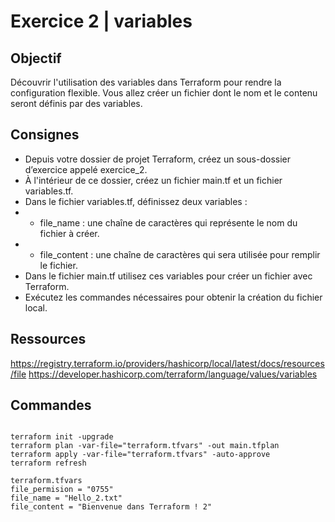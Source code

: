 # Exercice 2 | variables

## Objectif
Découvrir l'utilisation des variables dans Terraform pour rendre la configuration flexible. Vous allez créer un fichier dont le nom et le contenu
seront définis par des variables.

## Consignes
* Depuis votre dossier de projet Terraform, créez un sous-dossier d’exercice appelé exercice_2.
* À l'intérieur de ce dossier, créez un fichier main.tf et un fichier variables.tf.
* Dans le fichier variables.tf, définissez deux variables :
* * file_name : une chaîne de caractères qui représente le nom du fichier à créer.
* * file_content : une chaîne de caractères qui sera utilisée pour remplir le fichier.
* Dans le fichier main.tf utilisez ces variables pour créer un fichier avec Terraform.
* Exécutez les commandes nécessaires pour obtenir la création du fichier local.

## Ressources
https://registry.terraform.io/providers/hashicorp/local/latest/docs/resources/file
https://developer.hashicorp.com/terraform/language/values/variables

## Commandes

```

terraform init -upgrade
terraform plan -var-file="terraform.tfvars" -out main.tfplan
terraform apply -var-file="terraform.tfvars" -auto-approve
terraform refresh

```
```
terraform.tfvars
file_permision = "0755"
file_name = "Hello_2.txt"
file_content = "Bienvenue dans Terraform ! 2"
```